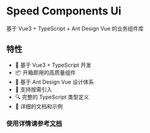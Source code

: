 # Speed Components Ui

基于 Vue3 + TypeScript + Ant Design Vue 的业务组件库

## 特性

- 🚀 基于 Vue3 + TypeScript 开发
- 📦 开箱即用的高质量组件
- 🎨 基于 Ant Design Vue 设计体系
- 📱 支持按需引入
- 🔍 完整的 TypeScript 类型定义
- 📖 详细的文档和示例

###  使用详情请参考[文档](https://whateveryoudo.github.io/speed-components-ui/)
